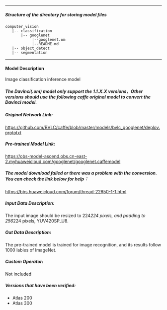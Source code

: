 *******************************************************************************
##### Structure of the directory for storing model files
```
computer_vision
   |-- classification
       |-- googlenet
            |--googlenet.om
            |--README.md
   |-- object_detect
   |-- segmentation
```
*******************************************************************************
#### Model Description
Image classification inference model

##### The Davinci(.om) model only support the 1.1.X.X versions，Other versions should use the following caffe original model to convert the Davinci model.

##### Original Network Link:

https://github.com/BVLC/caffe/blob/master/models/bvlc_googlenet/deploy.prototxt

##### Pre-trained Model Link:

https://obs-model-ascend.obs.cn-east-2.myhuaweicloud.com/googlenet/googlenet.caffemodel

##### The model download failed or there was a problem with the conversion. You can check the link below for help：
https://bbs.huaweicloud.com/forum/thread-22650-1-1.html

##### Input Data Description:

The input image should be resized to 224*224 pixels, and padding to 256*224 pixels, YUV420SP_U8.

##### Out Data Description:

The pre-trained model is trained for image recognition, and its results follow 1000 lables of ImageNet.

##### Custom Operator:

Not included

##### Versions that have been verified: 

- Atlas 200
- Atlas 300
